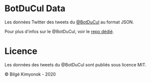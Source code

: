 # BotDuCul Data

Les données Twitter des tweets du [@BotDuCul](https://twitter.com/BotDuCul) au format JSON.

Pour plus d'infos sur le @BotDuCul, voir le [repo dédié](https://github.com/WhiteFangs/BotDuCul).

# Licence

Les données des tweets du @BotDuCul sont publiés sous licence MIT.

© Bilgé Kimyonok - 2020
